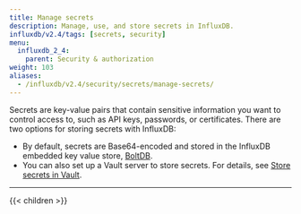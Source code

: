 ```yaml
---
title: Manage secrets
description: Manage, use, and store secrets in InfluxDB.
influxdb/v2.4/tags: [secrets, security]
menu:
  influxdb_2_4:
    parent: Security & authorization
weight: 103
aliases:
  - /influxdb/v2.4/security/secrets/manage-secrets/
---
```


Secrets are key-value pairs that contain sensitive information you want to control
access to, such as API keys, passwords, or certificates.
There are two options for storing secrets with InfluxDB:

- By default, secrets are Base64-encoded and stored in the InfluxDB embedded key value store,
  [BoltDB](https://github.com/boltdb/bolt).
- You can also set up a Vault server to store secrets.
  For details, see [Store secrets in Vault](/influxdb/v2.4/security/secrets/use-vault).

---

{{< children >}}
